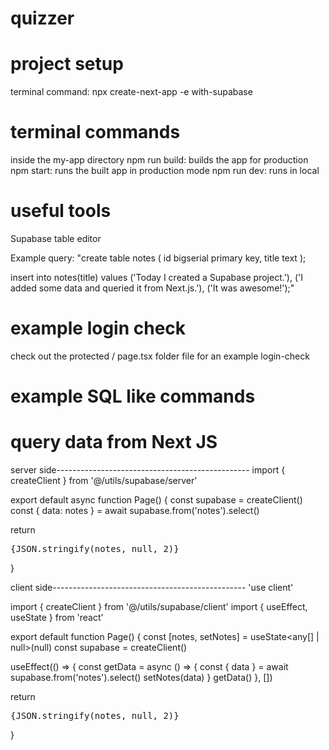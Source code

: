 # quizzer


# project setup
terminal command: npx create-next-app -e with-supabase

# terminal commands
inside the my-app directory
npm run build: builds the app for production
npm start: runs the built app in production mode
npm run dev: runs in local


# useful tools 
Supabase table editor

Example query:
"create table notes (
  id bigserial primary key,
  title text
);

insert into notes(title)
values
  ('Today I created a Supabase project.'),
  ('I added some data and queried it from Next.js.'),
  ('It was awesome!');"


# example login check
check out the protected / page.tsx folder file for an example login-check


# example SQL like commands


# query data from Next JS
server side------------------------------------------------
import { createClient } from '@/utils/supabase/server'

export default async function Page() {
  const supabase = createClient()
  const { data: notes } = await supabase.from('notes').select()

  return <pre>{JSON.stringify(notes, null, 2)}</pre>
}

client side------------------------------------------------
'use client'

import { createClient } from '@/utils/supabase/client'
import { useEffect, useState } from 'react'

export default function Page() {
  const [notes, setNotes] = useState<any[] | null>(null)
  const supabase = createClient()

  useEffect(() => {
    const getData = async () => {
      const { data } = await supabase.from('notes').select()
      setNotes(data)
    }
    getData()
  }, [])

  return <pre>{JSON.stringify(notes, null, 2)}</pre>
}
